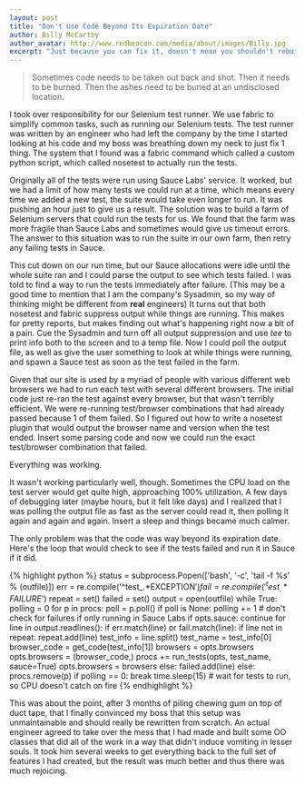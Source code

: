 ```yaml
---
layout: post
title: "Don't Use Code Beyond Its Expiration Date"
author: Billy McCarthy
author_avatar: http://www.redbeacon.com/media/about/images/Billy.jpg
excerpt: "Just because you can fix it, doesn't mean you shouldn't rebuild it from scratch."
---
```

> Sometimes code needs to be taken out back and shot.
> Then it needs to be burned.
> Then the ashes need to be buried at an undisclosed location.

I took over responsibility for our Selenium test runner.  We use fabric to simplify common tasks, such as running our Selenium tests.  The test runner was written by an engineer who had left the company by the time I started looking at his code and my boss was breathing down my neck to just fix 1 thing.  The system that I found was a fabric command which called a custom python script, which called nosetest to actually run the tests.

Originally all of the tests were run using Sauce Labs' service.  It worked, but we had a limit of how many tests we could run at a time, which means every time we added a new test, the suite would take even longer to run.  It was pushing an hour just to give us a result.  The solution was to build a farm of Selenium servers that could run the tests for us.  We found that the farm was more fragile than Sauce Labs and sometimes would give us timeout errors.  The answer to this situation was to run the suite in our own farm, then retry any failing tests in Sauce.

This cut down on our run time, but our Sauce allocations were idle until the whole suite ran and I could parse the output to see which tests failed.  I was told to find a way to run the tests immediately after failure.  (This may be a good time to mention that I am the company's Sysadmin, so my way of thinking might be different from **real** engineers)  It turns out that both nosetest and fabric suppress output while things are running.  This makes for pretty reports, but makes finding out what's happening right now a bit of a pain.  Cue the Sysadmin and turn off all output suppression and use *tee* to print info both to the screen and to a temp file.  Now I could poll the output file, as well as give the user something to look at while things were running, and spawn a Sauce test as soon as the test failed in the farm.

Given that our site is used by a myriad of people with various different web browsers we had to run each test with several different browsers.  The initial code just re-ran the test against every browser, but that wasn't terribly efficient.  We were re-running test/browser combinations that had already passed because 1 of them failed.  So I figured out how to write a nosetest plugin that would output the browser name and version when the test ended.  Insert some parsing code and now we could run the exact test/browser combination that failed.

Everything was working.

It wasn't working particularly well, though.  Sometimes the CPU load on the test server would get quite high, approaching 100% utilization.  A few days of debugging later (maybe hours, but it felt like days) and I realized that I was polling the output file as fast as the server could read it, then polling it again and again and again.  Insert a sleep and things became much calmer.

The only problem was that the code was way beyond its expiration date.  Here's the loop that would check to see if the tests failed and run it in Sauce if it did.

{% highlight python %}
    status = subprocess.Popen(['bash', '-c', 'tail -f %s' % (outfile)])
    err = re.compile('^test_.*EXCEPTION$')
    fail = re.compile('^test_.*FAILURE$')
    repeat = set()
    failed = set()
    output = open(outfile)
    while True:
        polling = 0
        for p in procs:
            poll = p.poll()
            if poll is None:
                polling += 1
                # don't check for failures if only running in Sauce Labs
                if opts.sauce:
                    continue
                for line in output.readlines():
                    if err.match(line) or fail.match(line):
                        if line not in repeat:
                            repeat.add(line)
                            test_info = line.split()
                            test_name = test_info[0]
                            browser_code = get_code(test_info[1])
                            browsers = opts.browsers
                            opts.browsers = (browser_code,)
                            procs += run_tests(opts, test_name, sauce=True)
                            opts.browsers = browsers
                        else:
                            failed.add(line)
            else:
                procs.remove(p)
        if polling == 0:
            break
        time.sleep(15) # wait for tests to run, so CPU doesn't catch on fire
{% endhighlight %}

This was about the point, after 3 months of piling chewing gum on top of duct tape, that I finally convinced my boss that this setup was unmaintainable and should really be rewritten from scratch.  An actual engineer agreed to take over the mess that I had made and built some OO classes that did all of the work in a way that didn't induce vomiting in lesser souls.  It took him several weeks to get everything back to the full set of features I had created, but the result was much better and thus there was much rejoicing.
